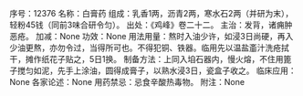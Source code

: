 序号：12376
名称：白膏药
组成：乳香1两，沥青2两，寒水石2两（并研为末），轻粉45钱（同前3味合研令匀）。
出处：《鸡峰》卷二十二。
主治：发背，诸痈肿恶疮。
加减：None
功效：None
用法用量：熬时入油少许，如浸3日尚硬，再入少油更熬，亦勿令过，当得所可也。不得犯铜、铁器。临用先以温盐齑汁洗疮拭干，摊作纸花子贴之，5日1换。
制备方法：上同入垍石器内，慢火熔，不住用篦子搅匀如泥，先手上涂油，圆得成膏子，以熟水浸3日，瓷盒子收之。
临床应用：None
各家论述：None
用药禁忌：忌食辛酸热毒物。
附注：None
